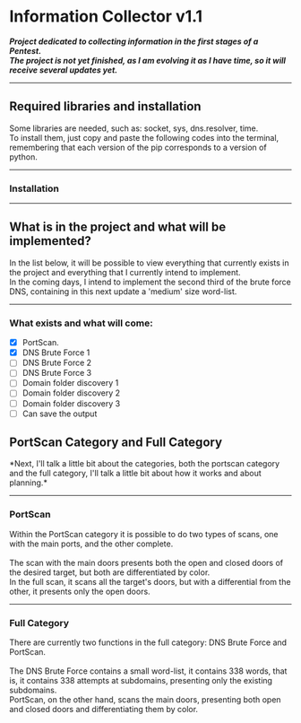 # Information Collector v1.1

<p>
 
__*Project dedicated to collecting information in the first stages of a Pentest.<br />
The project is not yet finished, as I am evolving it as I have time, so it will receive several updates yet.*__

</p>

---

## Required libraries and installation

<p>
Some libraries are needed, such as: socket, sys, dns.resolver, time.<br />
To install them, just copy and paste the following codes into the terminal, remembering that each version of the pip corresponds to a version of python.
<p>

---

### Installation



---

## What is in the project and what will be implemented?

<p>
In the list below, it will be possible to view everything that currently exists in the project and everything that I currently intend to implement.<br />
In the coming days, I intend to implement the second third of the brute force DNS, containing in this next update a 'medium' size word-list.<br />
</p>

---

### What exists and what will come:

 - [x] PortScan.<br />
 - [x] DNS Brute Force 1<br />
 - [ ] DNS Brute Force 2<br />
 - [ ] DNS Brute Force 3<br />
 - [ ] Domain folder discovery 1<br />
 - [ ] Domain folder discovery 2<br />
 - [ ] Domain folder discovery 3<br />
 - [ ] Can save the output<br />

## PortScan Category and Full Category

<p>
*Next, I'll talk a little bit about the categories, both the portscan category and the full category, I'll talk a little bit about how it works and about planning.*
<p>

---

### PortScan

<p>
Within the PortScan category it is possible to do two types of scans, one with the main ports, and the other complete.<br /><br />
The scan with the main doors presents both the open and closed doors of the desired target, but both are differentiated by color.<br />
In the full scan, it scans all the target's doors, but with a differential from the other, it presents only the open doors.
<p>

---

### Full Category

<p>
There are currently two functions in the full category: DNS Brute Force and PortScan. <br /> <br />
The DNS Brute Force contains a small word-list, it contains 338 words, that is, it contains 338 attempts at subdomains, presenting only the existing subdomains. <br />
PortScan, on the other hand, scans the main doors, presenting both open and closed doors and differentiating them by color.
<p>